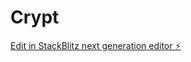 # Crypt

[Edit in StackBlitz next generation editor ⚡️](https://stackblitz.com/~/github.com/keondremlucas/Crypt)